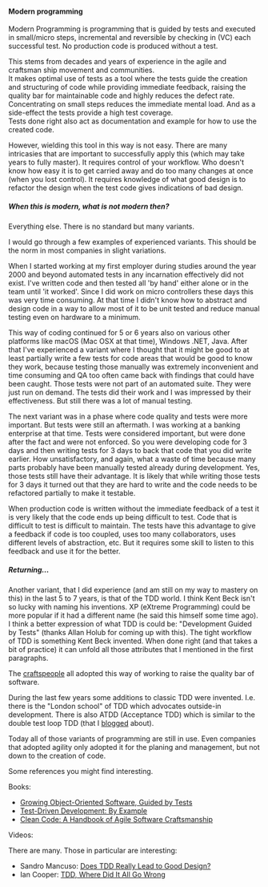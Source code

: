 #### Modern programming

Modern Programming is programming that is guided by tests and executed in small/micro steps,  incremental and reversible by checking in (VC) each successful test. No production code is produced without a test.

This stems from decades and years of experience in the agile and craftsman ship movement and communities.  
It makes optimal use of tests as a tool where the tests guide the creation and structuring of code while providing immediate feedback, raising the quality bar for maintainable code and highly reduces the defect rate. Concentrating on small steps reduces the immediate mental load. And as a side-effect the tests provide a high test coverage.  
Tests done right also act as documentation and example for how to use the created code.

However, wielding this tool in this way is not easy. There are many intricasies that are important to successfully apply this (which may take years to fully master). It requires control of your workflow. Who doesn't know how easy it is to get carried away and do too many changes at once (when you lost control). It requires knowledge of what good design is to refactor the design when the test code gives indications of bad design.

##### When this is modern, what is not modern then?

Everything else. There is no standard but many variants.

I would go through a few examples of experienced variants. This should be the norm in most companies in slight variations.

When I started working at my first employer during studies around the year 2000 and beyond automated tests in any incarnation effectively did not exist. I've written code and then tested all 'by hand' either alone or in the team until 'it worked'. Since I did work on micro controllers these days this was very time consuming. At that time I didn't know how to abstract and design code in a way to allow most of it to be unit tested and reduce manual testing even on hardware to a minimum.

This way of coding continued for 5 or 6 years also on various other platforms like macOS (Mac OSX at that time), Windows .NET, Java. After that I've experienced a variant where I thought that it might be good to at least partially write a few tests for code areas that would be good to know they work, because testing those manually was extremely inconvenient and time consuming and QA too often came back with findings that could have been caught. Those tests were not part of an automated suite. They were just run on demand. The tests did their work and I was impressed by their effectiveness. But still there was a lot of manual testing.

The next variant was in a phase where code quality and tests were more important. But tests were still an aftermath. I was working at a banking enterprise at that time. Tests were considered important, but were done after the fact and were not enforced. So you were developing code for 3 days and then writing tests for 3 days to back that code that you did write earlier. How unsatisfactory, and again, what a waste of time because many parts probably have been manually tested already during development. Yes, those tests still have their advantage. It is likely that while writing those tests for 3 days it turned out that they are hard to write and the code needs to be refactored partially to make it testable.

When production code is written without the immediate feedback of a test it is very likely that the code ends up being difficult to test. Code that is difficult to test is difficult to maintain. The tests have this advantage to give a feedback if code is too coupled, uses too many collaborators, uses different levels of abstraction, etc. But it requires some skill to listen to this feedback and use it for the better.

##### Returning...

Another variant, that I did experience (and am still on my way to mastery on this) in the last 5 to 7 years, is that of the TDD world. I think Kent Beck isn't so lucky with naming his inventions. XP (eXtreme Programming) could be more popular if it had a different name (he said this himself some time ago). I think a better expression of what TDD is could be: "Development Guided by Tests" (thanks Allan Holub for coming up with this). The tight workflow of TDD is something Kent Beck invented. When done right (and that takes a bit of practice) it can unfold all those attributes that I mentioned in the first paragraphs.

The <a href="http://manifesto.softwarecraftsmanship.org" class="link" target="_blank">craftspeople</a> all adopted this way of working to raise the quality bar of software.

During the last few years some additions to classic TDD were invented. I.e. there is the "London school" of TDD which advocates outside-in development. There is also ATDD (Acceptance TDD) which is similar to the double test loop TDD (that I <a href="/blog/Test-driven+Web+application+development+with+Common+Lisp" class="link" target="_blank">blogged</a> about).

Today all of those variants of programming are still in use. Even companies that adopted agility only adopted it for the planing and management, but not down to the creation of code.

Some references you might find interesting.

Books:

- <a href="https://www.goodreads.com/book/show/4268826-growing-object-oriented-software-guided-by-tests" class="link" target="_blank">Growing Object-Oriented Software, Guided by Tests</a>
- <a href="https://www.goodreads.com/book/show/387190.Test_Driven_Development" class="link" target="_blank">Test-Driven Development: By Example</a>
- <a href="https://www.goodreads.com/book/show/3735293-clean-code" class="link" target="_blank">Clean Code: A Handbook of Agile Software Craftsmanship</a>

Videos:

There are many. Those in particular are interesting:

- Sandro Mancuso: <a href="https://www.youtube.com/watch?v=KyFVA4Spcgg" class="link" target="_blank">Does TDD Really Lead to Good Design?</a>
- Ian Cooper: <a href="https://www.youtube.com/watch?v=EZ05e7EMOLM" class="link" target="_blank">TDD, Where Did It All Go Wrong</a>
